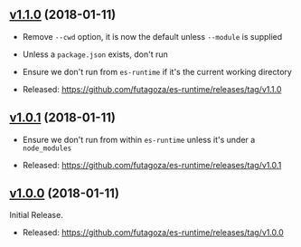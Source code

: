 <a name="1.1.0"></a>
## [v1.1.0](https://github.com/futagoza/es-runtime/compare/v1.0.1...v1.1.0) (2018-01-11)

* Remove `--cwd` option, it is now the default unless `--module` is supplied
* Unless a `package.json` exists, don't run
* Ensure we don't run from `es-runtime` if it's the current working directory

* Released: https://github.com/futagoza/es-runtime/releases/tag/v1.1.0

<a name="1.0.1"></a>
## [v1.0.1](https://github.com/futagoza/es-runtime/compare/v1.0.0...v1.0.1) (2018-01-11)

* Ensure we don't run from within `es-runtime` unless it's under a `node_modules`

* Released: https://github.com/futagoza/es-runtime/releases/tag/v1.0.1

<a name="1.0.0"></a>
## [v1.0.0](https://github.com/futagoza/es-runtime/commits/v1.0.0) (2018-01-11)

Initial Release.

* Released: https://github.com/futagoza/es-runtime/releases/tag/v1.0.0

